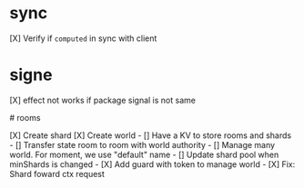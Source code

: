 # sync

[X] Verify if `computed` in sync with client

# signe

[X] effect not works if package signal is not same

# rooms

[X] Create shard
[X] Create world
    - [] Have a KV to store rooms and shards
    - [] Transfer state room to room with world authority
    - [] Manage many world. For moment, we use "default" name
    - [] Update shard pool when minShards is changed
    - [X] Add guard with token to manage world
    - [X] Fix: Shard foward ctx request